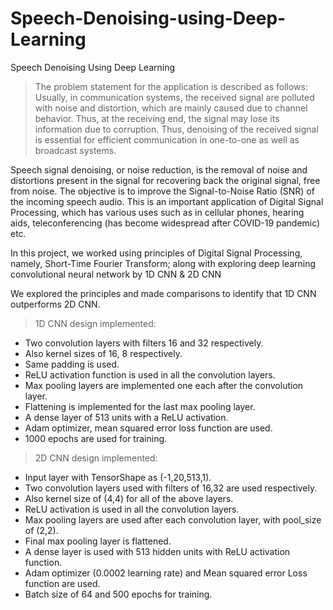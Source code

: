 # Speech-Denoising-using-Deep-Learning
Speech Denoising Using Deep Learning

> The problem statement for the application is described as follows:
Usually, in communication systems, the received signal are polluted with noise and distortion, which are mainly caused due to channel behavior. Thus, at the receiving end, the signal may lose its information due to corruption. Thus, denoising of the received signal is essential for efficient communication in one-to-one as well as broadcast systems. 

Speech signal denoising, or noise reduction, is the removal of noise and distortions present in the signal for recovering back the original signal, free from noise. The objective is to improve the Signal-to-Noise Ratio (SNR) of the incoming speech audio. This is an important application of Digital Signal Processing, which has various uses such as in cellular phones, hearing aids, teleconferencing (has become widespread after COVID-19 pandemic) etc.

In this project, we worked using principles of Digital Signal Processing, namely, Short-Time Fourier Transform; along with exploring deep learning convolutional neural network by 1D CNN & 2D CNN 

We explored the principles and made comparisons to identify that 1D CNN outperforms 2D CNN.

> 1D CNN design implemented:

- Two convolution layers with filters 16 and 32 respectively.
- Also kernel sizes of 16, 8 respectively.
- Same padding is used.
- ReLU activation function is used in all the convolution layers.
- Max pooling layers are implemented one each after the convolution layer.
- Flattening is implemented for the last max pooling layer.
- A dense layer of 513 units with a ReLU activation.
- Adam optimizer, mean squared error loss function are used.
- 1000 epochs are used for training.


> 2D CNN design implemented:

- Input layer with TensorShape as (-1,20,513,1).
- Two convolution layers used with filters of 16,32 are used respectively.
- Also kernel size of (4,4) for all of the above layers.
- ReLU activation is used in all the convolution layers.
- Max pooling layers are used after each convolution layer, with pool_size of (2,2).
- Final max pooling layer is flattened.
- A dense layer is used with 513 hidden units with ReLU activation function.
- Adam optimizer (0.0002 learning rate) and Mean squared error Loss function are used.
- Batch size of 64 and 500 epochs for training.    
